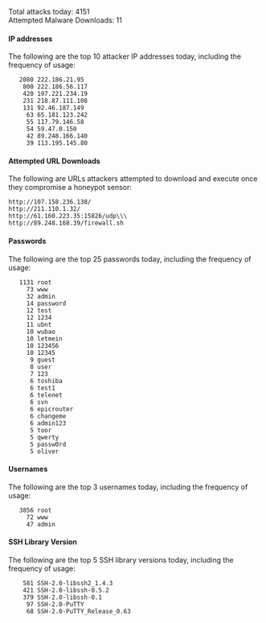 Total attacks today: 4151  
Attempted Malware Downloads: 11 

#### IP addresses
The following are the top 10 attacker IP addresses today, including the frequency of usage:
```
   2080 222.186.21.95
    800 222.186.56.117
    420 197.221.234.19
    231 218.87.111.108
    131 92.46.187.149
     63 65.181.123.242
     55 117.79.146.58
     54 59.47.0.150
     42 89.248.166.140
     39 113.195.145.80
```

#### Attempted URL Downloads
The following are URLs attackers attempted to download and execute once they compromise a honeypot sensor:
```
http://107.158.236.138/
http://211.110.1.32/
http://61.160.223.35:15826/udp\\\
http://89.248.168.39/firewall.sh
```

#### Passwords
The following are the top 25 passwords today, including the frequency of usage:
```
   1131 root
     73 www
     32 admin
     14 password
     12 test
     12 1234
     11 ubnt
     10 wubao
     10 letmein
     10 123456
     10 12345
      9 guest
      8 user
      7 123
      6 toshiba
      6 test1
      6 telenet
      6 svn
      6 epicrouter
      6 changeme
      6 admin123
      5 toor
      5 qwerty
      5 passw0rd
      5 oliver
```

#### Usernames
The following are the top 3 usernames today, including the frequency of usage:
```
   3856 root
     72 www
     47 admin
```

#### SSH Library Version
The following are the top 5 SSH library versions today, including the frequency of usage:
```
    581 SSH-2.0-libssh2_1.4.3
    421 SSH-2.0-libssh-0.5.2
    379 SSH-2.0-libssh-0.1
     97 SSH-2.0-PuTTY
     68 SSH-2.0-PuTTY_Release_0.63
```
